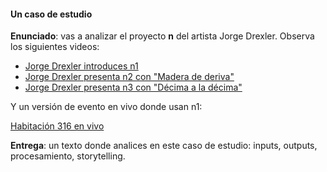 #### Un caso de estudio

**Enunciado**: vas a analizar el proyecto **n** del artista Jorge Drexler. Observa 
los siguientes videos:

- [Jorge Drexler introduces n1](https://youtu.be/2k1Ga13K5UY?si=hy9wrom4HDow__4j)  
- [Jorge Drexler presenta n2 con "Madera de deriva"](https://youtu.be/p_bwFUBK--U?si=p_el6WMmllTmr9TD)  
- [Jorge Drexler presenta n3 con "Décima a la décima"](https://youtu.be/AO1pzr_KlkM?si=wDbG3l5bCzTlS_RZ)  

Y un versión de evento en vivo donde usan n1:

[Habitación 316 en vivo](https://youtu.be/EvxSWpFCFkM?si=Wt09heveaMho47eo)  

**Entrega**: un texto donde analices en este caso de estudio: inputs, outputs, procesamiento, storytelling. 

